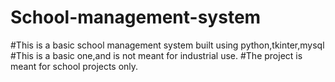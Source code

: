 # School-management-system
#This is a basic school management system built using python,tkinter,mysql
#This is a basic one,and is not meant for industrial use.
#The project is meant for school projects only.
